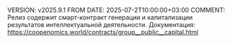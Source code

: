 VERSION: v2025.9.1
FROM DATE: 2025-07-2T10:00:00+03:00
COMMENT:
Релиз содержит смарт-контракт генерации и капитализации результатов интеллектуальной деятельности. Документация: https://coopenomics.world/contracts/group__public__capital.html

